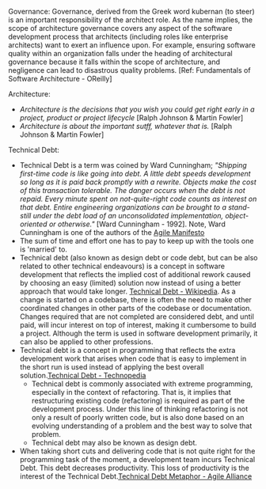 


Governance: Governance, derived from the Greek word kubernan (to steer) is an important responsibility of the architect role. As the name implies, the scope of architecture governance covers any aspect of the software development process that architects (including roles like enterprise architects) want to exert an influence upon. For example, ensuring software quality within an organization falls under the heading of architectural governance because it falls within the scope of architecture, and negligence can lead to disastrous quality problems. [Ref: Fundamentals of Software Architecture - OReilly]

Architecture:
- *Architecture is the decisions that you wish you could get right early in a project, product or project lifecycle* [Ralph Johnson & Martin Fowler]
- *Architecture is about the important sutff, whatever that is.* [Ralph Johnson & Martin Fowler]

Technical Debt:
- Technical Debt is a term was coined by Ward Cunningham; *"Shipping first-time code is like going into debt. A little debt speeds development so long as it is paid back promptly with a rewrite. Objects make the cost of this transaction tolerable. The danger occurs when the debt is not repaid. Every minute spent on not-quite-right code counts as interest on that debt. Entire engineering organizations can be brought to a stand-still under the debt load of an unconsolidated implementation, object-oriented or otherwise."* [Ward Cunningham - 1992].  Note, Ward Cunningham is one of the authors of the [Agile Manifesto](https://agilemanifesto.org/)
- The sum of time and effort one has to pay to keep up with the tools one is 'married' to.
- Technical debt (also known as design debt or code debt, but can be also related to other technical endeavours) is a concept in software development that reflects the implied cost of additional rework caused by choosing an easy (limited) solution now instead of using a better approach that would take longer. [Technical Debt - Wikipedia](https://en.wikipedia.org/wiki/Technical_debt).  As a change is started on a codebase, there is often the need to make other coordinated changes in other parts of the codebase or documentation. Changes required that are not completed are considered debt, and until paid, will incur interest on top of interest, making it cumbersome to build a project. Although the term is used in software development primarily, it can also be applied to other professions.
- Technical debt is a concept in programming that reflects the extra development work that arises when code that is easy to implement in the short run is used instead of applying the best overall solution.[Technical Debt - Technopedia](https://www.techopedia.com/definition/27913/technical-debt)
  - Technical debt is commonly associated with extreme programming, especially in the context of refactoring. That is, it implies that restructuring existing code (refactoring) is required as part of the development process. Under this line of thinking refactoring is not only a result of poorly written code, but is also done based on an evolving understanding of a problem and the best way to solve that problem.
  - Technical debt may also be known as design debt.
- When taking short cuts and delivering code that is not quite right for the programming task of the moment, a development team incurs Technical Debt. This debt decreases productivity. This loss of productivity is the interest of the Technical Debt.[Technical Debt Metaphor - Agile Alliance](https://www.agilealliance.org/introduction-to-the-technical-debt-concept)
